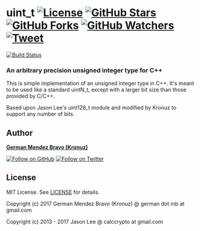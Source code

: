 ﻿# uint_t [![License][license-img]][license-url] [![GitHub Stars][stars-img]][stars-url] [![GitHub Forks][forks-img]][forks-url] [![GitHub Watchers][watchers-img]][watchers-url] [![Tweet][tweet-img]][tweet-url]

[![Build Status](https://travis-ci.org/Kronuz/uint_t.svg?branch=master)](https://travis-ci.org/Kronuz/uint_t)

### An arbitrary precision unsigned integer type for C++

This is simple implementation of an unsigned integer type in C++.
It's meant to be used like a standard uintN_t, except with a larger bit
size than those provided by C/C++.

Based upon Jason Lee's uint128_t module and modified by Kronuz to
support any number of bits.


## Author
[**German Mendez Bravo (Kronuz)**](https://kronuz.io/)

[![Follow on GitHub][github-follow-img]][github-follow-url]
[![Follow on Twitter][twitter-follow-img]][twitter-follow-url]


## License

MIT License. See [LICENSE](LICENSE) for details.

Copyright (c) 2017 German Mendez Bravo (Kronuz) @ german dot mb at gmail.com

Copyright (c) 2013 - 2017 Jason Lee @ calccrypto at gmail.com


[license-url]: https://github.com/Kronuz/uint_t/blob/master/LICENSE
[license-img]: https://img.shields.io/github/license/Kronuz/uint_t.svg
[stars-url]: https://github.com/Kronuz/uint_t/stargazers
[stars-img]: https://img.shields.io/github/stars/Kronuz/uint_t.svg?style=social&amp;label=Stars
[forks-url]: https://github.com/Kronuz/uint_t/network/members
[forks-img]: https://img.shields.io/github/forks/Kronuz/uint_t.svg?style=social&amp;label=Forks
[watchers-url]: https://github.com/Kronuz/uint_t/watchers
[watchers-img]: https://img.shields.io/github/watchers/Kronuz/uint_t.svg?style=social&amp;label=Watchers
[tweet-img]: https://img.shields.io/twitter/url/https/github.com/Kronuz/uint_t.svg?style=social
[tweet-url]: https://twitter.com/intent/tweet?text=An+unsigned+integer+type+for+C%2B%2B+by%2B%40germbravo:&url=https%3A%2F%2Fgithub.com%2FKronuz%2Fuint_t
[github-follow-url]: https://github.com/Kronuz
[github-follow-img]: https://img.shields.io/github/followers/Kronuz.svg?style=social&label=Follow
[twitter-follow-url]: https://twitter.com/intent/follow?screen_name=germbravo
[twitter-follow-img]: https://img.shields.io/twitter/follow/germbravo.svg?style=social&label=Follow
